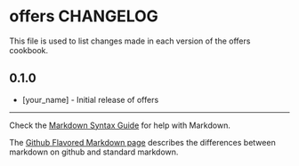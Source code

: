 offers CHANGELOG
================

This file is used to list changes made in each version of the offers cookbook.

0.1.0
-----
- [your_name] - Initial release of offers

- - -
Check the [Markdown Syntax Guide](http://daringfireball.net/projects/markdown/syntax) for help with Markdown.

The [Github Flavored Markdown page](http://github.github.com/github-flavored-markdown/) describes the differences between markdown on github and standard markdown.
